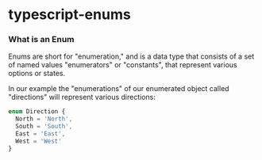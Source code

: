 # typescript-enums

### What is an Enum

Enums are short for "enumeration," and is a data type that consists of a set of named values "enumerators" or "constants", that represent various options or states.

In our example the "enumerations" of our enumerated object called "directions" will represent various directions:

```typescript
enum Direction {
  North = 'North',
  South = 'South',
  East = 'East',
  West = 'West'
}
```
